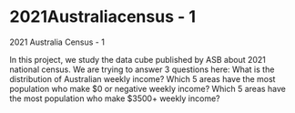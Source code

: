 # 2021Australiacensus - 1
2021 Australia Census - 1

In this project, we study the data cube published by ASB about 2021 national census.
We are trying to answer 3 questions here:
What is the distribution of Australian weekly income?
Which 5 areas have the most population who make $0 or negative weekly income?
Which 5 areas have the most population who make $3500+ weekly income?
